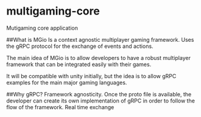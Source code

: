 # multigaming-core
Mutigaming core application

##What is MGio
Is a context agnostic multiplayer gaming framework. Uses the gRPC protocol for the exchange of events and actions.

The main idea of MGio is to allow developers to have a robust multiplayer framework that can be integrated easily with their games.

It will be compatible with unity initially, but the idea is to allow gRPC examples for the main major gaming languages.

##Why gRPC?
Framework agnosticity. Once the proto file is available, the developer can create its own implementation of gRPC in order to follow the flow of the framework.
Real time exchange
